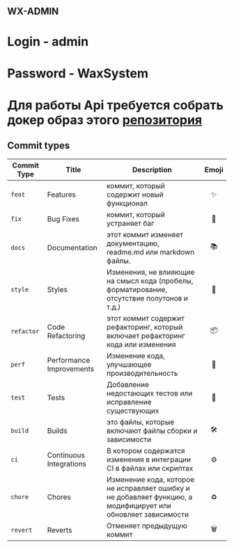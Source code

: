 ## WX-ADMIN

# Login - admin
# Password - WaxSystem

# Для работы Api требуется собрать докер образ этого [репозитория](https://github.com/EvilEl/wx-api)



## Commit types

| Commit Type | Title                    | Description                                                                                                   | Emoji |
| ----------- | ------------------------ | ------------------------------------------------------------------------------------------------------------- | :---: |
| `feat`      | Features                 | коммит, который содержит новый функционал                                                                     |  ✨   |
| `fix`       | Bug Fixes                | коммит, который устраняет баг                                                                                 |  🐛   |
| `docs`      | Documentation            | этот коммит изменяет документацию, readme.md или markdown файлы.                                              |  📚   |
| `style`     | Styles                   | Изменения, не влияющие на смысл кода (пробелы, форматирование, отсутствие полутонов и т.д.)                   |  💎   |
| `refactor`  | Code Refactoring         | этот коммит содержит рефакторинг, который включает рефакторинг кода или изменения                             |  📦   |
| `perf`      | Performance Improvements | Изменение кода, улучшающее производительность                                                                 |  🚀   |
| `test`      | Tests                    | Добавление недостающих тестов или исправление существующих                                                    |  🚨   |
| `build`     | Builds                   | это файлы, которые включают файлы сборки и зависимости                                                        |  🛠   |
| `ci`        | Continuous Integrations  | В котором содержатся изменения в интеграции CI в файлах или скриптах                                          |  ⚙️   |
| `chore`     | Chores                   | Изменение кода, которое не исправляет ошибку и не добавляет функцию, а модифицирует или обновляет зависимости |  ♻️   |
| `revert`    | Reverts                  | Отменяет предыдущую коммит                                                                                    |  🗑   |
